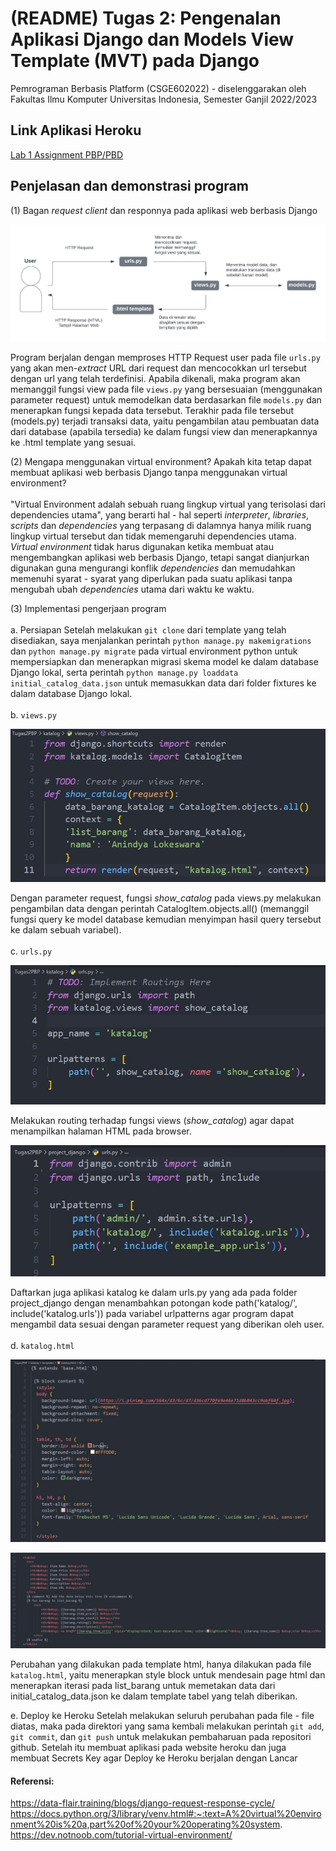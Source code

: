 # (README) Tugas 2: Pengenalan Aplikasi Django dan Models View Template (MVT) pada Django

Pemrograman Berbasis Platform (CSGE602022) - diselenggarakan oleh Fakultas Ilmu Komputer Universitas Indonesia, Semester Ganjil 2022/2023

## Link Aplikasi Heroku
[Lab 1 Assignment PBP/PBD](http://lokeswara-pbp-tugas2.herokuapp.com/katalog/)


## Penjelasan dan demonstrasi program
(1) Bagan _request client_ dan responnya pada aplikasi web berbasis Django 

![](baganPBP-rev.png)

Program berjalan dengan memproses HTTP Request user pada file ```urls.py``` yang akan men-_extract_ URL dari request dan mencocokkan url tersebut dengan url yang telah terdefinisi. Apabila dikenali, maka program akan memanggil fungsi view pada file ```views.py``` yang bersesuaian (menggunakan parameter request) untuk memodelkan data berdasarkan file ```models.py``` dan menerapkan fungsi kepada data tersebut. Terakhir pada file tersebut (models.py) terjadi transaksi data, yaitu pengambilan atau pembuatan data dari database (apabila tersedia) ke dalam fungsi view dan menerapkannya ke .html template yang sesuai.
 
(2) Mengapa menggunakan virtual environment? Apakah kita tetap dapat membuat aplikasi web berbasis Django tanpa menggunakan virtual environment? <br>
<br> "Virtual Environment adalah sebuah ruang lingkup virtual yang terisolasi dari dependencies utama", yang berarti hal - hal seperti _interpreter_, _libraries_, _scripts_ dan _dependencies_ yang terpasang di dalamnya hanya milik ruang lingkup virtual tersebut dan tidak memengaruhi dependencies utama. _Virtual environment_ tidak harus digunakan ketika membuat atau mengembangkan aplikasi web berbasis Django, tetapi sangat dianjurkan digunakan guna mengurangi konflik _dependencies_ dan memudahkan memenuhi syarat - syarat yang diperlukan pada suatu aplikasi tanpa mengubah ubah _dependencies_ utama dari waktu ke waktu.
  
(3) Implementasi pengerjaan program <br>
<br> a. Persiapan 
Setelah melakukan ```git clone``` dari template yang telah disediakan, saya menjalankan perintah ```python manage.py makemigrations``` dan ```python manage.py migrate``` pada virtual environment python untuk mempersiapkan dan menerapkan migrasi skema model ke dalam database Django lokal, serta perintah ```python manage.py loaddata initial_catalog_data.json``` untuk memasukkan data dari folder fixtures ke dalam database Django lokal. <br>
<br> b. ```views.py```

![](bagianViews.jpg)

Dengan parameter request, fungsi _show_catalog_ pada views.py melakukan pengambilan data dengan perintah CatalogItem.objects.all() (memanggil fungsi query ke model database kemudian menyimpan hasil query tersebut ke dalam sebuah variabel). <br>
<br> c. ```urls.py```

![](bagianUrlsSatu.jpg)

Melakukan routing terhadap fungsi views (_show_catalog_) agar dapat menampilkan halaman HTML pada browser. 

![](bagianUrlsDua.jpg)

Daftarkan juga aplikasi katalog ke dalam urls.py yang ada pada folder project_django dengan menambahkan potongan kode path('katalog/', include('katalog.urls')) pada variabel urlpatterns agar program dapat mengambil data sesuai dengan parameter request yang diberikan oleh user. <br>
<br> d. ```katalog.html```

![](bagianTemplateSatu.jpg)

![](bagianTemplateDua.jpg)

Perubahan yang dilakukan pada template html, hanya dilakukan pada file ```katalog.html```, yaitu menerapkan style block untuk mendesain page html dan menerapkan iterasi pada list_barang untuk memetakan data dari initial_catalog_data.json ke dalam template tabel yang telah diberikan. <br>

e. Deploy ke Heroku
Setelah melakukan seluruh perubahan pada file - file diatas, maka pada direktori yang sama kembali melakukan perintah ```git add```, ```git commit```, dan ```git push``` untuk melakukan pembaharuan pada repositori github. Setelah itu membuat aplikasi pada website heroku dan juga membuat Secrets Key agar Deploy ke Heroku berjalan dengan Lancar

#### Referensi: <br>
https://data-flair.training/blogs/django-request-response-cycle/
https://docs.python.org/3/library/venv.html#:~:text=A%20virtual%20environment%20is%20a,part%20of%20your%20operating%20system.
https://dev.notnoob.com/tutorial-virtual-environment/
